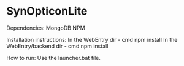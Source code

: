 # SynOpticonLite

Dependencies:
MongoDB
NPM

Installation instructions:
In the WebEntry dir - cmd npm install
In the WebEntry/backend dir - cmd npm install

How to run:
Use the launcher.bat file.

